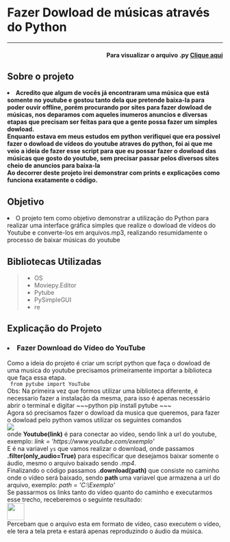 <h1> Fazer Dowload de músicas através do Python </h1>
<hr>

<h4 align='right'>Para visualizar o arquivo .py <a href='Mp3_Dowloader.py'> Clique aqui </a> </h4>

<h2>Sobre o projeto </h2>
<li> <b>Acredito que algum de vocês já encontraram uma música que está somente no youtube e gostou tanto dela que pretende baixa-la para poder ouvir offline, porém procurando por sites para fazer dowload de músicas, nos deparamos com aqueles inumeros anuncios e diversas etapas que precisam ser feitas para que a gente possa fazer um simples dowload. <br>
Enquanto estava em meus estudos em python verifiquei que era possivel fazer o dowload de vídeos do youtube atraves do python, foi ai que me veio a ideia de fazer esse script para que eu possar fazer o dowload das músicas que gosto do youtube, sem precisar passar pelos diversos sites cheio de anuncios para baixa-la <br>
Ao decorrer deste projeto irei demonstrar com prints e explicações como funciona exatamente o código. </b>
</li>

<h2>Objetivo</h2>
<li> O projeto tem como objetivo demonstrar a utilização do Python para realizar uma interface gráfica simples que realize o dowload de vídeos do Youtube e converte-los em arquivos.mp3, realizando resumidamente o processo de baixar músicas do youtube</li>

<h2>Bibliotecas Utilizadas </h2>
<blockquote>
    <ul> 
        <li> OS </li> 
        <li> Moviepy.Editor </li>
        <li> Pytube </li> 
        <li> PySimpleGUI </li> 
        <li> re </li> 
    </ul> 
</blockquote>

<h2> Explicação do Projeto </h2>
<h3><li>  Fazer Download do Vídeo do YouTube  </li></h3>
<p>    Como a ideia do projeto é criar um script python que faça o dowload de uma musica do youtube precisamos primeiramente importar a biblioteca que faça essa etapa. <br>
<code> from pytube import YouTube </code>
<br>
Obs: Na primeira vez que formos utilizar uma biblioteca diferente, é necessario fazer a instalação da mesma, para isso é apenas necessário abrir o terminal e digitar
~~~python
pip install pytube 
~~~ <br>
    Agora só precisamos fazer o dowload da musica que queremos, para fazer o dowload pelo python
vamos utilizar os seguintes comandos <br>
<img src='/Imagens/exemplo_pytube.png'>
<br>
onde <b>Youtube(link)</b> é para conectar ao vídeo, sendo link a url do youtube, exemplo: <i> link = 'https://www.youtube.com/exemplo'</i>
<br>
    E é na variavel <code>ys</code> que vamos realizar o download, onde passamos <b>.filter(only_audio=True)</b>
para especificar que desejamos baixar somente o áudio, mesmo o arquivo baixado sendo <i>.mp4</i>. <br>
</b>   Finalizando o código passamos <b>.download(path)</b> que consiste no caminho onde o vídeo será baixado, sendo <b> path </b> uma variavel que armazena a url do arquivo, exemplo: <i> path = 'C:\Exemplo' </i>
<br>
    Se passarmos os links tanto do vídeo quanto do caminho e executarmos esse trecho, receberemos o seguinte 
resultado:
<br><img src='/Imagens/exemplo_musica.mp4.png' width='40px' height='40px'><br>
    Percebam que o arquivo esta em formato de vídeo, caso executem o vídeo, ele tera a tela preta e estará apenas
reproduzindo o áudio da música.